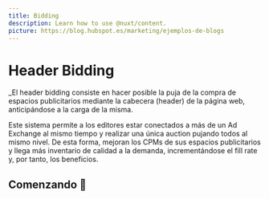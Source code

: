 ```yaml
---
title: Bidding
description: Learn how to use @nuxt/content.
picture: https://blog.hubspot.es/marketing/ejemplos-de-blogs
---
```

# Header Bidding

_El header bidding consiste en hacer posible la puja de la compra de espacios publicitarios mediante la cabecera (header) de la página web, anticipándose a la carga de la misma.

Este sistema permite a los editores estar conectados a más de un Ad Exchange al mismo tiempo y realizar una única auction pujando todos al mismo nivel. De esta forma, mejoran los CPMs de sus espacios publicitarios y llega más inventario de calidad a la demanda, incrementándose el fill rate y, por tanto, los beneficios.
## Comenzando 🚀
